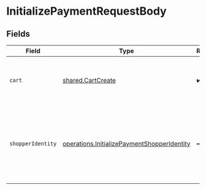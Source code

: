# InitializePaymentRequestBody


## Fields

| Field                                                                                                             | Type                                                                                                              | Required                                                                                                          | Description                                                                                                       |
| ----------------------------------------------------------------------------------------------------------------- | ----------------------------------------------------------------------------------------------------------------- | ----------------------------------------------------------------------------------------------------------------- | ----------------------------------------------------------------------------------------------------------------- |
| `cart`                                                                                                            | [shared.CartCreate](../../../sdk/models/shared/cartcreate.md)                                                     | :heavy_check_mark:                                                                                                | The details of the cart being purchased with this payment.                                                        |
| `shopperIdentity`                                                                                                 | [operations.InitializePaymentShopperIdentity](../../../sdk/models/operations/initializepaymentshopperidentity.md) | :heavy_minus_sign:                                                                                                | Identification information for the Shopper. This is only required when creating a new Bolt account.               |
